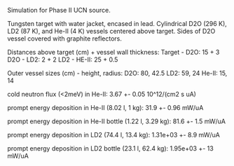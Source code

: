 Simulation for Phase II UCN source.

Tungsten target with water jacket, encased in lead.
Cylindrical D2O (296 K), LD2 (87 K), and He-II (4 K) vessels centered above target.
Sides of D2O vessel covered with graphite reflectors.

Distances above target (cm) + vessel wall thickness:
Target - D2O: 15 + 3
D2O - LD2: 2 + 2
LD2 - HE-II: 25 + 0.5

Outer vessel sizes (cm) - height, radius:
D2O: 80, 42.5
LD2: 59, 24
He-II: 15, 14

cold neutron flux (<2meV) in He-II:
3.67 +- 0.05 10^12/(cm2 s uA)

prompt energy deposition in He-II (8.02 l, 1 kg):
31.9 +- 0.96 mW/uA

prompt energy deposition in He-II bottle (1.22 l, 3.29 kg):
81.6 +- 1.5 mW/uA

prompt energy deposition in LD2 (74.4 l, 13.4 kg):
1.31e+03 +- 8.9 mW/uA

prompt energy deposition in LD2 bottle (23.1 l, 62.4 kg):
1.95e+03 +- 13 mW/uA

